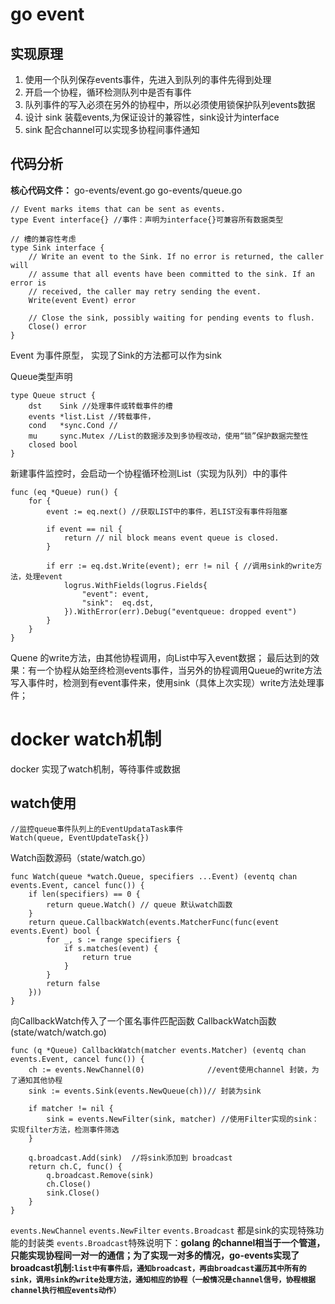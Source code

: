 # go event
## 实现原理
1. 使用一个队列保存events事件，先进入到队列的事件先得到处理
2. 开启一个协程，循环检测队列中是否有事件
3. 队列事件的写入必须在另外的协程中，所以必须使用锁保护队列events数据
4. 设计 sink 装载events,为保证设计的兼容性，sink设计为interface
5. sink 配合channel可以实现多协程间事件通知

## 代码分析
**核心代码文件：**
go-events/event.go
go-events/queue.go

```
// Event marks items that can be sent as events.
type Event interface{} //事件：声明为interface{}可兼容所有数据类型

// 槽的兼容性考虑
type Sink interface {
	// Write an event to the Sink. If no error is returned, the caller will
	// assume that all events have been committed to the sink. If an error is
	// received, the caller may retry sending the event.
	Write(event Event) error

	// Close the sink, possibly waiting for pending events to flush.
	Close() error
}
```
Event 为事件原型， 实现了Sink的方法都可以作为sink

Queue类型声明
```
type Queue struct {
	dst    Sink //处理事件或转载事件的槽
	events *list.List //转载事件，
	cond   *sync.Cond //
	mu     sync.Mutex //List的数据涉及到多协程改动，使用“锁”保护数据完整性
	closed bool
}
```
新建事件监控时，会启动一个协程循环检测List（实现为队列）中的事件
```
func (eq *Queue) run() {
	for {
		event := eq.next() //获取LIST中的事件，若LIST没有事件将阻塞

		if event == nil {
			return // nil block means event queue is closed.
		}

		if err := eq.dst.Write(event); err != nil { //调用sink的write方法，处理event
			logrus.WithFields(logrus.Fields{
				"event": event,
				"sink":  eq.dst,
			}).WithError(err).Debug("eventqueue: dropped event")
		}
	}
}
```
Quene 的write方法，由其他协程调用，向List中写入event数据；
最后达到的效果：有一个协程从始至终检测events事件，当另外的协程调用Queue的write方法写入事件时，检测到有event事件来，使用sink（具体上次实现）write方法处理事件；

# docker watch机制
docker 实现了watch机制，等待事件或数据
## watch使用
```
//监控queue事件队列上的EventUpdataTask事件
Watch(queue, EventUpdateTask{})
```
Watch函数源码（state/watch.go）
```
func Watch(queue *watch.Queue, specifiers ...Event) (eventq chan events.Event, cancel func()) {
	if len(specifiers) == 0 {
		return queue.Watch() // queue 默认watch函数
	}
	return queue.CallbackWatch(events.MatcherFunc(func(event events.Event) bool {
		for _, s := range specifiers {
			if s.matches(event) {
				return true
			}
		}
		return false
	}))
}
```
向CallbackWatch传入了一个匿名事件匹配函数
CallbackWatch函数(state/watch/watch.go)
```
func (q *Queue) CallbackWatch(matcher events.Matcher) (eventq chan events.Event, cancel func()) {
	ch := events.NewChannel(0)              //event使用channel 封装，为了通知其他协程
	sink := events.Sink(events.NewQueue(ch))// 封装为sink

	if matcher != nil {
		sink = events.NewFilter(sink, matcher) //使用Filter实现的sink：实现filter方法，检测事件筛选
	}

	q.broadcast.Add(sink)  //将sink添加到 broadcast
	return ch.C, func() {
		q.broadcast.Remove(sink)
		ch.Close()
		sink.Close()
	}
}
```
`events.NewChannel` `events.NewFilter` `events.Broadcast` 都是sink的实现特殊功能的封装类
`events.Broadcast`特殊说明下：**golang 的channel相当于一个管道，只能实现协程间一对一的通信；为了实现一对多的情况，go-events实现了broadcast机制:`list中有事件后，通知broadcast，再由broadcast遍历其中所有的sink，调用sink的write处理方法，通知相应的协程（一般情况是channel信号，协程根据channel执行相应events动作）`**
